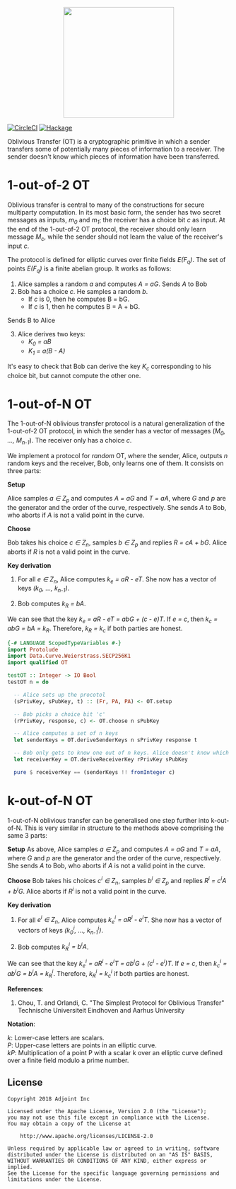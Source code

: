<p align="center">
  <a href="http://www.adjoint.io"><img src="https://www.adjoint.io/assets/img/adjoint-logo@2x.png" width="250"/></a>
</p>

[![CircleCI](https://circleci.com/gh/adjoint-io/oblivious-transfer.svg?style=svg)](https://circleci.com/gh/adjoint-io/oblivious-transfer)
[![Hackage](https://img.shields.io/hackage/v/oblivious-transfer.svg)](http://hackage.haskell.org/package/oblivious-transfer)

Oblivious Transfer (OT) is a cryptographic primitive in which a sender transfers some of potentially many pieces of information to a receiver.
The sender doesn't know which pieces of information have been transferred.

1-out-of-2 OT
=============

Oblivious transfer is central to many of the constructions for secure multiparty computation.
In its most basic form, the sender has two secret messages as inputs, _m<sub>0</sub>_ and _m<sub>1</sub>_; the receiver has a choice bit _c_ as input.
At the end of the 1-out-of-2 OT protocol, the receiver should only learn message _M<sub>c</sub>_, while the sender should not
learn the value of the receiver's input _c_.

The protocol is defined for elliptic curves over finite fields _E(F<sub>q</sub>)_. The set of points _E(F<sub>q</sub>)_ is a finite abelian group.
It works as follows:

1. Alice samples a random _a_ and computes _A = aG_. Sends _A_ to Bob
2. Bob has a choice _c_. He samples a random _b_.
    - If _c_ is 0, then he computes B = bG.
    - If _c_ is 1, then he computes B = A + bG.

  Sends B to Alice

3. Alice derives two keys:
    - _K<sub>0</sub> = aB_
    - _K<sub>1</sub> = a(B - A)_

  It's easy to check that Bob can derive the key _K<sub>c</sub>_ corresponding to his choice bit, but cannot compute the other one.

1-out-of-N OT
=============

The 1-out-of-N oblivious transfer protocol is a natural generalization of the 1-out-of-2 OT protocol,
in which the sender has a vector of messages (_M<sub>0</sub>, ..., M<sub>n-1</sub>_). The receiver only has a choice _c_.

We implement a protocol for *random* OT, where the sender, Alice, outputs _n_ random keys and the receiver, Bob, only learns one of them.
It consists on three parts:

**Setup**

Alice samples _a ∈ Z<sub>p</sub>_ and computes _A = aG_ and _T = aA_, where _G_ and _p_ are the generator and the order of the curve, respectively.
She sends _A_ to Bob, who aborts if _A_ is not a valid point in the curve.

**Choose**

Bob takes his choice _c ∈ Z<sub>n</sub>_, samples _b ∈ Z<sub>p</sub>_ and replies _R = cA + bG_. Alice aborts if _R_ is not a valid point in the curve.

**Key derivation**

1. For all _e ∈ Z<sub>n</sub>_, Alice computes _k<sub>e</sub> = aR - eT_. She now has a vector of keys _(k<sub>0</sub>, ..., k<sub>n-1</sub>)_.

2. Bob computes _k<sub>R</sub> = bA_.

We can see that the key _k<sub>e</sub> = aR - eT = abG + (c - e)T_. If _e = c_, then _k<sub>c</sub> = abG = bA = k<sub>R</sub>_.
Therefore, _k<sub>R</sub> = k<sub>c</sub>_ if both parties are honest.

```haskell
{-# LANGUAGE ScopedTypeVariables #-}
import Protolude
import Data.Curve.Weierstrass.SECP256K1
import qualified OT

testOT :: Integer -> IO Bool
testOT n = do

  -- Alice sets up the procotol
  (sPrivKey, sPubKey, t) :: (Fr, PA, PA) <- OT.setup

  -- Bob picks a choice bit 'c'
  (rPrivKey, response, c) <- OT.choose n sPubKey

  -- Alice computes a set of n keys
  let senderKeys = OT.deriveSenderKeys n sPrivKey response t

  -- Bob only gets to know one out of n keys. Alice doesn't know which one
  let receiverKey = OT.deriveReceiverKey rPrivKey sPubKey

  pure $ receiverKey == (senderKeys !! fromInteger c)
```

k-out-of-N OT
=============

1-out-of-N oblivious transfer can be generalised one step further into
k-out-of-N. This is very similar in structure to the methods above comprising
the same 3 parts:

**Setup**
As above, Alice samples _a ∈ Z<sub>p</sub>_ and computes _A = aG_ and _T = aA_, where _G_ and _p_ are the generator and the order of the curve, respectively.
She sends _A_ to Bob, who aborts if _A_ is not a valid point in the curve.

**Choose**
Bob takes his choices _c<sup>i</sup> ∈ Z<sub>n</sub>_, samples _b<sup>i</sup> ∈ Z<sub>p</sub>_ and replies _R<sup>i</sup> = c<sup>i</sup>A + b<sup>i</sup>G_. Alice aborts if _R<sup>i</sup>_ is not a valid point in the curve.

**Key derivation**

1. For all _e<sup>i</sup> ∈ Z<sub>n</sub>_, Alice computes _k<sub>e</sub><sup>i</sup> = aR<sup>i</sup> - e<sup>i</sup>T_. She now has a vector of vectors of keys _(k<sub>0</sub><sup>i</sup>, ..., k<sub>n-1</sub><sup>i</sup>)_.

2. Bob computes _k<sub>R</sub><sup>i</sup> = b<sup>i</sup>A_.

We can see that the key _k<sub>e</sub><sup>i</sup> = aR<sup>i</sup> - e<sup>i</sup>T = ab<sup>i</sup>G + (c<sup>i</sup> - e<sup>i</sup>)T_. If _e = c_, then _k<sub>c</sub><sup>i</sup> = ab<sup>i</sup>G = b<sup>i</sup>A = k<sub>R</sub><sup>i</sup>_.
Therefore, _k<sub>R</sub><sup>i</sup> = k<sub>c</sub><sup>i</sup>_ if both parties are honest.

**References**:

1.  Chou, T. and Orlandi, C. "The Simplest Protocol for Oblivious Transfer" Technische Universiteit Eindhoven and Aarhus University


**Notation**:

_k_: Lower-case letters are scalars. <br />
_P_: Upper-case letters are points in an elliptic curve. <br />
_kP_: Multiplication of a point P with a scalar k over an elliptic curve defined over a finite field modulo a prime number.

License
-------

```
Copyright 2018 Adjoint Inc

Licensed under the Apache License, Version 2.0 (the "License");
you may not use this file except in compliance with the License.
You may obtain a copy of the License at

    http://www.apache.org/licenses/LICENSE-2.0

Unless required by applicable law or agreed to in writing, software
distributed under the License is distributed on an "AS IS" BASIS,
WITHOUT WARRANTIES OR CONDITIONS OF ANY KIND, either express or implied.
See the License for the specific language governing permissions and
limitations under the License.
```
